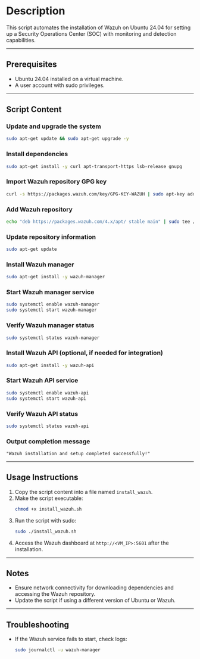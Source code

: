 # Description
This script automates the installation of Wazuh on Ubuntu 24.04 for setting up a Security Operations Center (SOC) with monitoring and detection capabilities.

---

## Prerequisites
- Ubuntu 24.04 installed on a virtual machine.
- A user account with sudo privileges.

---

## Script Content

### Update and upgrade the system
```bash
sudo apt-get update && sudo apt-get upgrade -y
```

### Install dependencies
```bash
sudo apt-get install -y curl apt-transport-https lsb-release gnupg
```

### Import Wazuh repository GPG key
```bash
curl -s https://packages.wazuh.com/key/GPG-KEY-WAZUH | sudo apt-key add -
```

### Add Wazuh repository
```bash
echo "deb https://packages.wazuh.com/4.x/apt/ stable main" | sudo tee /etc/apt/sources.list.d/wazuh.list
```

### Update repository information
```bash
sudo apt-get update
```

### Install Wazuh manager
```bash
sudo apt-get install -y wazuh-manager
```

### Start Wazuh manager service
```bash
sudo systemctl enable wazuh-manager
sudo systemctl start wazuh-manager
```

### Verify Wazuh manager status
```bash
sudo systemctl status wazuh-manager
```

### Install Wazuh API (optional, if needed for integration)
```bash
sudo apt-get install -y wazuh-api
```

### Start Wazuh API service
```bash
sudo systemctl enable wazuh-api
sudo systemctl start wazuh-api
```

### Verify Wazuh API status
```bash
sudo systemctl status wazuh-api
```

### Output completion message
```echo
"Wazuh installation and setup completed successfully!"
```

---

## Usage Instructions
1. Copy the script content into a file named `install_wazuh`.
2. Make the script executable:
   ```bash
   chmod +x install_wazuh.sh
   ```
3. Run the script with sudo:
   ```bash
   sudo ./install_wazuh.sh
   ```
4. Access the Wazuh dashboard at `http://<VM_IP>:5601` after the installation.

---

## Notes
- Ensure network connectivity for downloading dependencies and accessing the Wazuh repository.
- Update the script if using a different version of Ubuntu or Wazuh.

---

## Troubleshooting
- If the Wazuh service fails to start, check logs:
  ```bash
  sudo journalctl -u wazuh-manager
  ```
